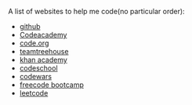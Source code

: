 A list of websites to help me code(no particular order):
<ul>
  <li><a href="https://github.com">github</a></li>
  <li><a href="https://codecademy.com">Codeacademy</a></li>
  <li><a href="https://code.ord">code.org</a></li>
  <li><a href="https://teamtreehouse.com">teamtreehouse</a></li>
  <li><a href="https://khanacademy.org">khan academy</a></li>
  <li><a href="https://codeschool.org.uk">codeschool</a></li>
  <li><a href="https://codewars.com">codewars</a></li>
  <li><a href="https://freecodecamp.org">freecode bootcamp</a></li>
  <li><a href="https://leetcode.com">leetcode</a></li>
</ul>
